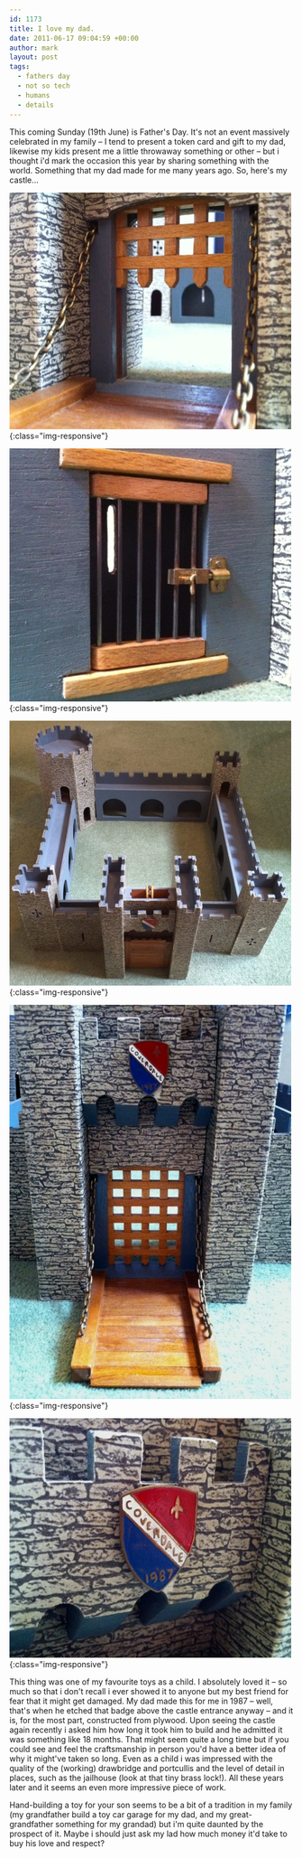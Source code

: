 ```yaml
---
id: 1173
title: I love my dad.
date: 2011-06-17 09:04:59 +00:00
author: mark
layout: post
tags:
  - fathers day
  - not so tech
  - humans
  - details
---
```

This coming Sunday (19th June) is Father's Day. It's not an event massively celebrated in my family &#8211; I tend to present a token card and gift to my dad, likewise my kids present me a little throwaway something or other &#8211; but i thought i'd mark the occasion this year by sharing something with the world. Something that my dad made for me many years ago. So, here's my castle&#8230;

![Castle portcullis](/images/fromwp/2011/06/portcullis.jpg){:class="img-responsive"}

![Castle jail](/images/fromwp/2011/06/jail.jpg){:class="img-responsive"}

![The Castle](/images/fromwp/2011/06/castle.jpg){:class="img-responsive"}

![Castle entrance](/images/fromwp/2011/06/entrance.jpg){:class="img-responsive"}

![Castle rampart](/images/fromwp/2011/06/rampart.jpg){:class="img-responsive"}

This thing was one of my favourite toys as a child. I absolutely loved it &#8211; so much so that i don't recall i ever showed it to anyone but my best friend for fear that it might get damaged. My dad made this for me in 1987 &#8211; well, that's when he etched that badge above the castle entrance anyway &#8211; and it is, for the most part, constructed from plywood. Upon seeing the castle again recently i asked him how long it took him to build and he admitted it was something like 18 months. That might seem quite a long time but if you could see and feel the craftsmanship in person you'd have a better idea of why it might've taken so long. Even as a child i was impressed with the quality of the (working) drawbridge and portcullis and the level of detail in places, such as the jailhouse (look at that tiny brass lock!). All these years later and it seems an even more impressive piece of work.

Hand-building a toy for your son seems to be a bit of a tradition in my family (my grandfather build a toy car garage for my dad, and my great-grandfather something for my grandad) but i'm quite daunted by the prospect of it. Maybe i should just ask my lad how much money it'd take to buy his love and respect?
